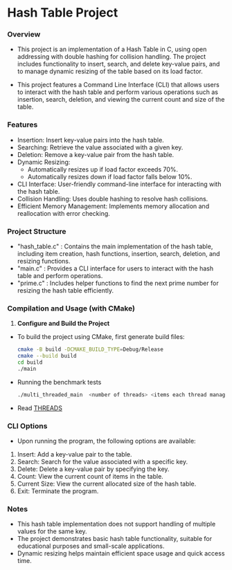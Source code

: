 # Hash Table Project
### Overview
- This project is an implementation of a Hash Table in C, using open addressing with double hashing for collision handling. The project includes functionality to insert, search, and delete key-value pairs, and to manage dynamic resizing of the table based on its load factor.

- This project features a Command Line Interface (CLI) that allows users to interact with the hash table and perform various operations such as insertion, search, deletion, and viewing the current count and size of the table.

### Features
- Insertion: Insert key-value pairs into the hash table.
- Searching: Retrieve the value associated with a given key.
- Deletion: Remove a key-value pair from the hash table.
- Dynamic Resizing:
  - Automatically resizes up if load factor exceeds 70%.
  - Automatically resizes down if load factor falls below 10%.
- CLI Interface: User-friendly command-line interface for interacting with the hash table.
- Collision Handling: Uses double hashing to resolve hash collisions.
- Efficient Memory Management: Implements memory allocation and reallocation with error checking.

### Project Structure
- "hash_table.c" : Contains the main implementation of the hash table, including item creation, hash functions, insertion, search, deletion, and resizing functions.
- "main.c" : Provides a CLI interface for users to interact with the hash table and perform operations.
- "prime.c" : Includes helper functions to find the next prime number for resizing the hash table efficiently.

### Compilation and Usage (with CMake)

1. **Configure and Build the Project**

- To build the project using CMake, first generate build files:

  ```bash
  cmake -B build -DCMAKE_BUILD_TYPE=Debug/Release
  cmake --build build
  cd build
  ./main
- Running the benchmark tests
   ```bash
  ./multi_threaded_main  <number of threads> <items each thread manages>
- Read  [THREADS](./THREADS.md)
### CLI Options
- Upon running the program, the following options are available:

1. Insert: Add a key-value pair to the table.
2. Search: Search for the value associated with a specific key.
3. Delete: Delete a key-value pair by specifying the key.
4. Count: View the current count of items in the table.
5. Current Size: View the current allocated size of the hash table.
6. Exit: Terminate the program.

### Notes
- This hash table implementation does not support handling of multiple values for the same key.
- The project demonstrates basic hash table functionality, suitable for educational purposes and small-scale applications.
- Dynamic resizing helps maintain efficient space usage and quick access time.
